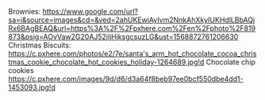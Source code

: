 Brownies:
https://www.google.com/url?sa=i&source=images&cd=&ved=2ahUKEwiAyIvm2NnkAhXkyIUKHdlLBbAQjRx6BAgBEAQ&url=https%3A%2F%2Fpxhere.com%2Fen%2Fphoto%2F819873&psig=AOvVaw2G20AJ52iljHjksgcsuzLG&ust=1568872761206630
Christmas Biscuits:
https://c.pxhere.com/photos/e2/7e/santa's_arm_hot_chocolate_cocoa_christmas_cookie_chocolate_hot_cookies_holiday-1264689.jpg!d
Chocolate chip cookies
https://c.pxhere.com/images/9d/d6/d3a64f8beb97ee0bcf550dbe4dd1-1453093.jpg!d